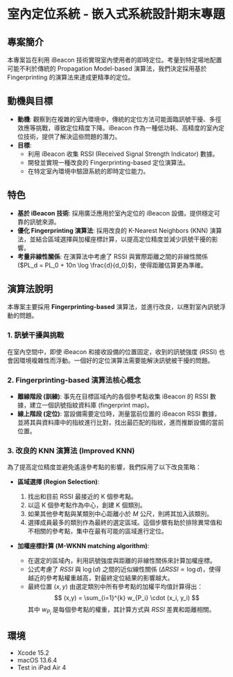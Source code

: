 # 室內定位系統 - 嵌入式系統設計期末專題

## 專案簡介
本專案旨在利用 iBeacon 技術實現室內使用者的即時定位。考量到特定場地配置可能不利於傳統的 Propagation Model-based 演算法，我們決定採用基於 Fingerprinting 的演算法來達成更精準的定位。

## 動機與目標
* **動機**: 觀察到在複雜的室內環境中，傳統的定位方法可能面臨訊號干擾、多徑效應等挑戰，導致定位精度下降。iBeacon 作為一種低功耗、高精度的室內定位技術，提供了解決這些問題的潛力。
* **目標**:
    * 利用 iBeacon 收集 RSSI (Received Signal Strength Indicator) 數據。
    * 開發並實現一種改良的 Fingerprinting-based 定位演算法。
    * 在特定室內環境中驗證系統的即時定位能力。

## 特色
* **基於 iBeacon 技術**: 採用廣泛應用於室內定位的 iBeacon 設備，提供穩定可靠的訊號來源。
* **優化 Fingerprinting 演算法**: 採用改良的 K-Nearest Neighbors (KNN) 演算法，並結合區域選擇與加權座標計算，以提高定位精度並減少訊號干擾的影響。
* **考量非線性關係**: 在演算法中考慮了 RSSI 與實際距離之間的非線性關係 ($PL_d = PL_0 + 10n \log \frac{d}{d_0}$)，使得距離估算更為準確。

## 演算法說明

本專案主要採用 **Fingerprinting-based** 演算法，並進行改良，以應對室內訊號浮動的問題。

### 1. 訊號干擾與挑戰
在室內空間中，即使 iBeacon 和接收設備的位置固定，收到的訊號強度 (RSSI) 也會因環境複雜性而浮動。一個好的定位演算法需要能解決訊號被干擾的問題。

### 2. Fingerprinting-based 演算法核心概念
* **離線階段 (訓練)**: 事先在目標區域內的各個參考點收集 iBeacon 的 RSSI 數據，建立一個訊號指紋資料庫 (fingerprint map)。
* **線上階段 (定位)**: 當設備需要定位時，測量當前位置的 iBeacon RSSI 數據，並將其與資料庫中的指紋進行比對，找出最匹配的指紋，進而推斷設備的當前位置。

### 3. 改良的 KNN 演算法 (Improved KNN)
為了提高定位精度並避免遙遠參考點的影響，我們採用了以下改良策略：

* **區域選擇 (Region Selection)**:
    1.  找出和目前 RSSI 最接近的 K 個參考點。
    2.  以這 K 個參考點作為中心，創建 K 個類別。
    3.  如果其他參考點與某類別中心距離小於 $M$ 公尺，則將其加入該類別。
    4.  選擇成員最多的類別作為最終的選定區域。這個步驟有助於排除異常值和不相關的參考點，集中在最有可能的區域進行定位。

* **加權座標計算 (M-WKNN matching algorithm)**:
    * 在選定的區域內，利用訊號強度與距離的非線性關係來計算加權座標。
    * 公式考慮了 $RSSI$ 與 $\log(d)$ 之間的近似線性關係 ($\Delta RSSI \propto \log d$)，使得越近的參考點權重越高，對最終定位結果的影響越大。
    * 最終位置 $(x, y)$ 由選定類別中所有參考點的加權平均值計算得出：
        $$ (x,y) = \sum_{i=1}^{k} w_{P_i} \cdot (x_i, y_i) $$
        其中 $w_{P_i}$ 是每個參考點的權重，其計算方式與 $RSSI$ 差異和距離相關。

## 環境
* Xcode 15.2
* macOS 13.6.4
* Test in iPad Air 4
